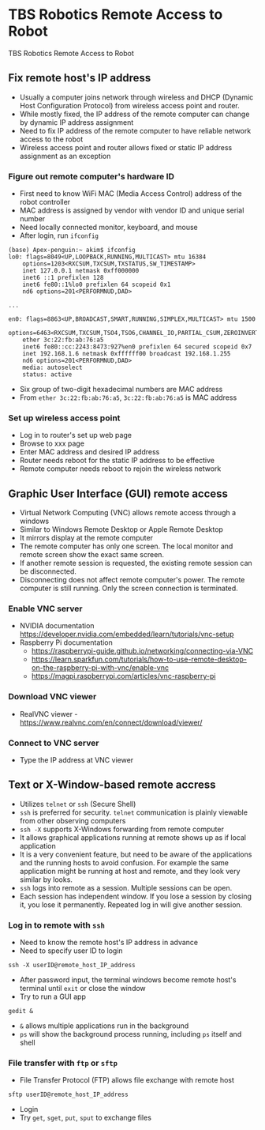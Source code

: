 # TBS Robotics Remote Access to Robot
TBS Robotics Remote Access to Robot
## Fix remote host's IP address
- Usually a computer joins network through wireless and DHCP (Dynamic Host Configuration Protocol) from wireless access point and router.
- While mostly fixed, the IP address of the remote computer can change by dynamic IP address assignment
- Need to fix IP address of the remote computer to have reliable network access to the robot
- Wireless access point and router allows fixed or static IP address assignment as an exception
### Figure out remote computer's hardware ID
- First need to know WiFi MAC (Media Access Control) address of the robot controller
- MAC address is assigned by vendor with vendor ID and unique serial number
- Need locally connected monitor, keyboard, and mouse
- After login, run `ifconfig`
```
(base) Apex-penguin:~ akim$ ifconfig
lo0: flags=8049<UP,LOOPBACK,RUNNING,MULTICAST> mtu 16384
	options=1203<RXCSUM,TXCSUM,TXSTATUS,SW_TIMESTAMP>
	inet 127.0.0.1 netmask 0xff000000 
	inet6 ::1 prefixlen 128 
	inet6 fe80::1%lo0 prefixlen 64 scopeid 0x1 
	nd6 options=201<PERFORMNUD,DAD>

...

en0: flags=8863<UP,BROADCAST,SMART,RUNNING,SIMPLEX,MULTICAST> mtu 1500
	options=6463<RXCSUM,TXCSUM,TSO4,TSO6,CHANNEL_IO,PARTIAL_CSUM,ZEROINVERT_CSUM>
	ether 3c:22:fb:ab:76:a5 
	inet6 fe80::cc:2243:8473:927%en0 prefixlen 64 secured scopeid 0x7 
	inet 192.168.1.6 netmask 0xffffff00 broadcast 192.168.1.255
	nd6 options=201<PERFORMNUD,DAD>
	media: autoselect
	status: active
```
- Six group of two-digit hexadecimal numbers are MAC address
- From `ether 3c:22:fb:ab:76:a5`, `3c:22:fb:ab:76:a5` is MAC address
### Set up wireless access point
- Log in to router's set up web page
- Browse to xxx page
- Enter MAC address and desired IP address
- Router needs reboot for the static IP address to be effective
- Remote computer needs reboot to rejoin the wireless network
## Graphic User Interface (GUI) remote access
- Virtual Network Computing (VNC) allows remote access through a windows
- Similar to Windows Remote Desktop or Apple Remote Desktop
- It mirrors display at the remote computer
- The remote computer has only one screen. The local monitor and remote screen show the exact same screen.
- If another remote session is requested, the existing remote session can be disconnected.
- Disconnecting does not affect remote computer's power. The remote computer is still running. Only the screen connection is terminated.
### Enable VNC server
- NVIDIA documentation https://developer.nvidia.com/embedded/learn/tutorials/vnc-setup
- Raspberry Pi documentation
  - https://raspberrypi-guide.github.io/networking/connecting-via-VNC
  - https://learn.sparkfun.com/tutorials/how-to-use-remote-desktop-on-the-raspberry-pi-with-vnc/enable-vnc
  - https://magpi.raspberrypi.com/articles/vnc-raspberry-pi
### Download VNC viewer
- RealVNC viewer - https://www.realvnc.com/en/connect/download/viewer/
### Connect to VNC server
- Type the IP address at VNC viewer
## Text or X-Window-based remote accress
- Utilizes `telnet` or `ssh` (Secure Shell)
- `ssh` is preferred for security. `telnet` communication is plainly viewable from other observing computers
- `ssh -X` supports X-Windows forwarding from remote computer
- It allows graphical applications running at remote shows up as if local application
- It is a very convenient feature, but need to be aware of the applications and the running hosts to avoid confusion. For example the same application might be running at host and remote, and they look very similar by looks.
- `ssh` logs into remote as a session. Multiple sessions can be open. 
- Each session has independent window. If you lose a session by closing it, you lose it permanently. Repeated log in will give another session.
### Log in to remote with `ssh`
- Need to know the remote host's IP address in advance
- Need to specify user ID to login
```
ssh -X userID@remote_host_IP_address
```
- After password input, the terminal windows become remote host's terminal until `exit` or close the window
- Try to run a GUI app
```
gedit &
```
- `&` allows multiple applications run in the background 
- `ps` will show the background process running, including `ps` itself and shell
### File transfer with `ftp` or `sftp`
- File Transfer Protocol (FTP) allows file exchange with remote host
```
sftp userID@remote_host_IP_address
```
- Login
- Try `get`, `sget`, `put`, `sput` to exchange files
